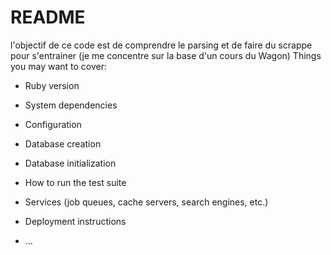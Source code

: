 # README
l'objectif de ce code est de comprendre le parsing et de faire du scrappe pour s'entrainer (je me concentre sur la base d'un cours du Wagon)
Things you may want to cover:

* Ruby version

* System dependencies

* Configuration

* Database creation

* Database initialization

* How to run the test suite

* Services (job queues, cache servers, search engines, etc.)

* Deployment instructions

* ...
